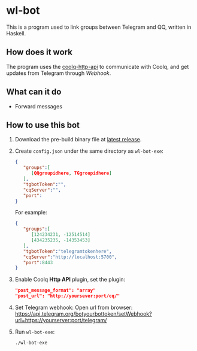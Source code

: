 # wl-bot

This is a program used to link groups between Telegram and QQ, written in Haskell.

## How does it work

The program uses the [coolq-http-api](https://github.com/richardchien/coolq-http-api) to communicate with Coolq, and get updates from Telegram through _Webhook_.

## What can it do

- Forward messages

## How to use this bot

1. Download the pre-build binary file at [latest release](https://github.com/Nutr1t07/wl-bot/releases/latest).

2. Create `config.json` under the same directory as `wl-bot-exe`:

   ```json
   {
      "groups":[
         [QQgroupidhere, TGgroupidhere]
      ],
      "tgbotToken":"",
      "cqServer":"",
      "port":
   }
   ```

   For example:

   ```json
   {
      "groups":[
         [124234231, -12514514]
         [434235235, -14353453]
      ],
      "tgbotToken":"telegramtokenhere",
      "cqServer":"http://localhost:5700",
      "port":8443
   }
   ```

3. Enable Coolq **Http API** plugin, set the plugin:

   ```json
   "post_message_format": "array"
   "post_url": "http://yoursever:port/cq/"
   ```

4. Set Telegram webhook:
   Open url from browser: <https://api.telegram.org/botyourbottoken/setWebhook?url=https://yourserver:port/telegram/>

5. Run `wl-bot-exe`:

   ```bash
   ./wl-bot-exe
   ```
